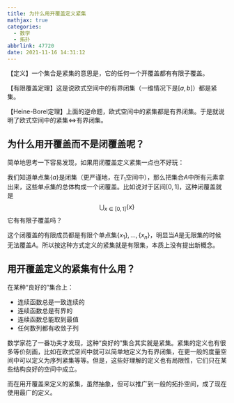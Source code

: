 ```yaml
---
title: 为什么用开覆盖定义紧集
mathjax: true
categories:
  - 数学
  - 拓扑
abbrlink: 47720
date: 2021-11-16 14:31:12
---
```


【定义】一个集合是紧集的意思是，它的任何一个开覆盖都有有限子覆盖。

【有限覆盖定理】这是说欧式空间中的有界闭集（一维情况下是$[a,b]$）都是紧集。

【Heine-Borel定理】上面的逆命题，欧式空间中的紧集都是有界闭集。于是就说明了欧式空间中的紧集$\iff$有界闭集。

<!--more-->

## 为什么用开覆盖而不是闭覆盖呢？

简单地思考一下容易发现，如果用闭覆盖定义紧集一点也不好玩：

我们知道单点集$\{a\}$是闭集（更严谨地，在$T_1$空间中），那么把集合$A$中所有元素拿出来，这些单点集的总体构成一个闭覆盖。比如说对于区间$[0,1]$，这种闭覆盖就是
$$
\bigcup_{x\in[0,1]}\{x\}
$$
它有有限子覆盖吗？

这个闭覆盖的有限成员都是有限个单点集$\{x_1\},\ldots,\{x_n\}$，明显当$A$是无限集的时候无法覆盖$A$。所以按这种方式定义的紧集就是有限集，本质上没有提出新概念。

## 用开覆盖定义的紧集有什么用？

在某种“良好的”集合上：

- 连续函数总是一致连续的
- 连续函数总是有界的
- 连续函数总能取到最值
- 任何数列都有收敛子列

数学家花了一番功夫才发现，这种“良好的”集合其实就是紧集。紧集的定义也有很多等价刻画，比如在欧式空间中就可以简单地定义为有界闭集，在更一般的度量空间中可以定义为序列紧集等等。但是，这些好理解的定义也有局限性，它们只在某些结构良好的空间中成立。

而在用开覆盖来定义的紧集，虽然抽象，但可以推广到一般的拓扑空间，成了现在使用最广的定义。
